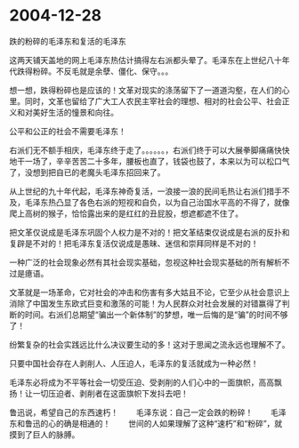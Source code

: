 # 2004-12-28

跌的粉碎的毛泽东和复活的毛泽东 

这两天铺天盖地的网上毛泽东热估计搞得左右派都头晕了。毛泽东在上世纪八十年代跌得粉碎。不反毛就是余孽、僵化、保守。。。

想一想，跌得粉碎也是应该的！文革对现实的涤荡留下了一道道沟壑，在人们的心里。同时，文革也留给了广大工人农民主宰社会的理想、相对的社会公平、社会正义和对美好生活的憧景和向往。

公平和公正的社会不需要毛泽东！

右派们无不额手相庆，毛泽东终于走了。。。。。。，右派们终于可以大展拳脚痛痛快快地干一场了，辛辛苦苦二十多年，腰板也直了，钱袋也鼓了，本来以为可以松口气了，没想到把自已的老魔头毛泽东招回来了。

从上世纪的九十年代起，毛泽东神奇复活，一浪接一浪的民间毛热让右派们措手不及，毛泽东热凸显了各色右派的短视和自负，以为自己治国水平高的不得了，就像爬上高树的猴子，恰恰露出来的是红红的丑屁股，想遮都遮不住了。

把文革仅说成是毛泽东巩固个人权力是不对的！把文革结束仅说成是右派的反扑和复辟是不对的！把毛泽东复活仅说成是愚昧、迷信和崇拜同样是不对的！

一种广泛的社会现象必然有其社会现实基础，忽视这种社会现实基础的所有解析不过是癔语。

文革就是一场革命，它对社会的冲击和伤害有多大姑且不论，它至少从社会意识上消除了中国发生东欧式巨变和激荡的可能！为人民群众对社会发展的对错赢得了判断的时间。右派们总期望“骗出一个新体制”的梦想，唯一后悔的是“骗”的时间不够了！

纷繁复杂的社会实践远比什么决议要生动的多！这对于思闻之流永远也理解不了。

只要中国社会存在人剥削人、人压迫人，毛泽东的复活就成为一种必然！

毛泽东必将成为不平等社会一切受压迫、受剥削的人们心中的一面旗帜，高高飘扬！让一切压迫者、剥削者在这面旗帜下发抖去吧！

鲁迅说，希望自己的东西速朽！  　　毛泽东说：自己一定会跌的粉碎！  　　毛泽东和鲁迅的心的确是相通的！  　　世间的人如果理解了这种“速朽”和“粉碎”，就摸到了巨人的脉膊。
